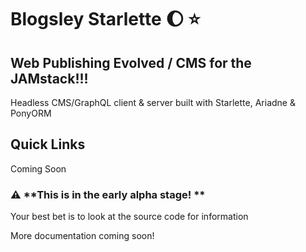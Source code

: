 # Blogsley Starlette :moon: :star:


## Web Publishing Evolved / CMS for the JAMstack!!!

Headless CMS/GraphQL client & server built with Starlette, Ariadne & PonyORM

## Quick Links

Coming Soon

### :warning: **This is in the early alpha stage! **

Your best bet is to look at the source code for information

More documentation coming soon!
